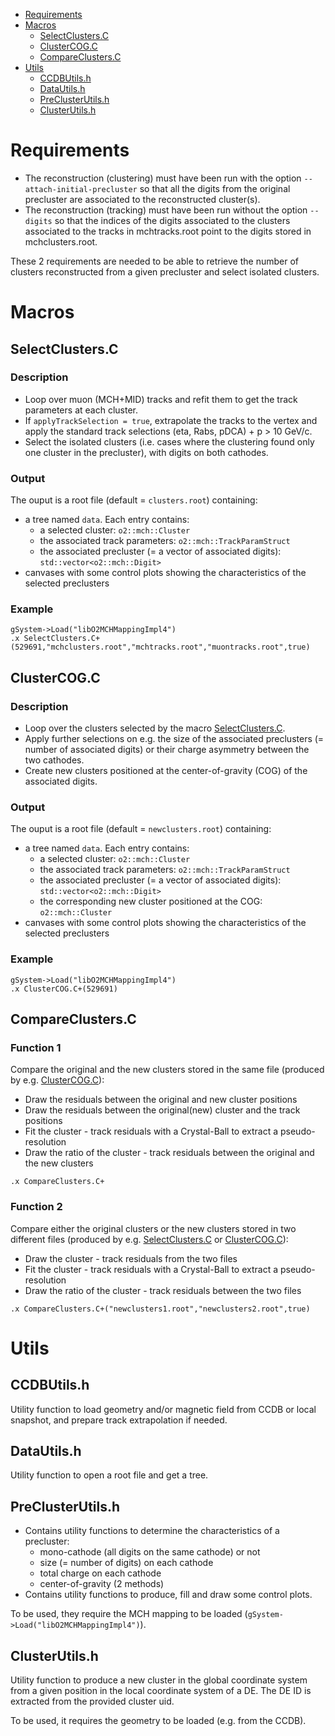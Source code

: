 * [Requirements](#requirements)
* [Macros](#macros)
  * [SelectClusters.C](#selectclustersc)
  * [ClusterCOG.C](#clustercogc)
  * [CompareClusters.C](#compareclustersc)
* [Utils](#utils)
  * [CCDBUtils.h](#ccdbutilsh)
  * [DataUtils.h](#datautilsh)
  * [PreClusterUtils.h](#preclusterutilsh)
  * [ClusterUtils.h](#clusterutilsh)

# Requirements

- The reconstruction (clustering) must have been run with the option `--attach-initial-precluster` so that all the digits from the original precluster are associated to the reconstructed cluster(s).
- The reconstruction (tracking) must have been run without the option `--digits` so that the indices of the digits associated to the clusters associated to the tracks in mchtracks.root point to the digits stored in mchclusters.root.

These 2 requirements are needed to be able to retrieve the number of clusters reconstructed from a given precluster and select isolated clusters.

# Macros

## SelectClusters.C

### Description
- Loop over muon (MCH+MID) tracks and refit them to get the track parameters at each cluster.
- If `applyTrackSelection = true`, extrapolate the tracks to the vertex and apply the standard track selections (eta, Rabs, pDCA) + p > 10 GeV/c.
- Select the isolated clusters (i.e. cases where the clustering found only one cluster in the precluster), with digits on both cathodes.

### Output
The ouput is a root file (default = `clusters.root`) containing:
* a tree named `data`. Each entry contains:
    * a selected cluster: `o2::mch::Cluster`
    * the associated track parameters: `o2::mch::TrackParamStruct`
    * the associated precluster (= a vector of associated digits): `std::vector<o2::mch::Digit>`
* canvases with some control plots showing the characteristics of the selected preclusters

### Example
```shell
gSystem->Load("libO2MCHMappingImpl4")
.x SelectClusters.C+(529691,"mchclusters.root","mchtracks.root","muontracks.root",true)
```

## ClusterCOG.C

### Description
- Loop over the clusters selected by the macro [SelectClusters.C](#selectclustersc).
- Apply further selections on e.g. the size of the associated preclusters (= number of associated digits) or their charge asymmetry between the two cathodes.
- Create new clusters positioned at the center-of-gravity (COG) of the associated digits.

### Output
The ouput is a root file (default = `newclusters.root`) containing:
* a tree named `data`. Each entry contains:
    * a selected cluster: `o2::mch::Cluster`
    * the associated track parameters: `o2::mch::TrackParamStruct`
    * the associated precluster (= a vector of associated digits): `std::vector<o2::mch::Digit>`
    * the corresponding new cluster positioned at the COG: `o2::mch::Cluster`
* canvases with some control plots showing the characteristics of the selected preclusters

### Example
```shell
gSystem->Load("libO2MCHMappingImpl4")
.x ClusterCOG.C+(529691)
```

## CompareClusters.C

### Function 1
Compare the original and the new clusters stored in the same file (produced by e.g. [ClusterCOG.C](#clustercogc)):
- Draw the residuals between the original and new cluster positions
- Draw the residuals between the original(new) cluster and the track positions
- Fit the cluster - track residuals with a Crystal-Ball to extract a pseudo-resolution
- Draw the ratio of the cluster - track residuals between the original and the new clusters

```shell
.x CompareClusters.C+
```

### Function 2
Compare either the original clusters or the new clusters stored in two different files (produced by e.g. [SelectClusters.C](#selectclustersc) or [ClusterCOG.C](#clustercogc)):
- Draw the cluster - track residuals from the two files
- Fit the cluster - track residuals with a Crystal-Ball to extract a pseudo-resolution
- Draw the ratio of the cluster - track residuals between the two files

```shell
.x CompareClusters.C+("newclusters1.root","newclusters2.root",true)
```

# Utils

## CCDBUtils.h

Utility function to load geometry and/or magnetic field from CCDB or local snapshot, and prepare track extrapolation if needed.

## DataUtils.h

Utility function to open a root file and get a tree.

## PreClusterUtils.h

- Contains utility functions to determine the characteristics of a precluster:
  - mono-cathode (all digits on the same cathode) or not
  - size (= number of digits) on each cathode
  - total charge on each cathode
  - center-of-gravity (2 methods)
- Contains utility functions to produce, fill and draw some control plots.

To be used, they require the MCH mapping to be loaded (`gSystem->Load("libO2MCHMappingImpl4")`).

## ClusterUtils.h

Utility function to produce a new cluster in the global coordinate system from a given position in the local coordinate system of a DE. The DE ID is extracted from the provided cluster uid.

To be used, it requires the geometry to be loaded (e.g. from the CCDB).
